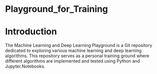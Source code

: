 # Playground_for_Training

# Introduction

The Machine Learning and Deep Learning Playground is a Git repository dedicated to exploring various machine learning and deep learning algorithms. This repository serves as a personal training ground where different algorithms are implemented and tested using Python and Jupyter.Notebooks.